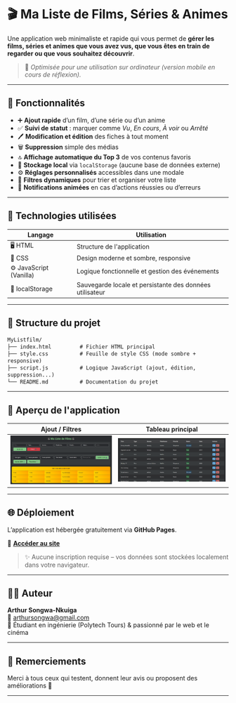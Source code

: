 # 🎬 Ma Liste de Films, Séries & Animes

Une application web minimaliste et rapide qui vous permet de **gérer les films, séries et animes que vous avez vus, que vous êtes en train de regarder ou que vous souhaitez découvrir**.

> 📌 *Optimisée pour une utilisation sur ordinateur (version mobile en cours de réflexion).*

---

## 🚀 Fonctionnalités

- ➕ **Ajout rapide** d’un film, d’une série ou d’un anime
- ✅ **Suivi de statut** : marquer comme _Vu_, _En cours_, _À voir_ ou _Arrêté_
- 🖊️ **Modification et édition** des fiches à tout moment
- 🗑️ **Suppression** simple des médias
- 🔝 **Affichage automatique du Top 3** de vos contenus favoris
- 💾 **Stockage local** via `localStorage` (aucune base de données externe)
- ⚙️ **Réglages personnalisés** accessibles dans une modale
- 📎 **Filtres dynamiques** pour trier et organiser votre liste
- 🔔 **Notifications animées** en cas d’actions réussies ou d’erreurs

---

## 🧱 Technologies utilisées

| Langage | Utilisation |
|--------|-------------|
| 🖥️ HTML | Structure de l'application |
| 🎨 CSS | Design moderne et sombre, responsive |
| ⚙️ JavaScript (Vanilla) | Logique fonctionnelle et gestion des événements |
| 💾 localStorage | Sauvegarde locale et persistante des données utilisateur |

---

## 📂 Structure du projet

```
MyListfilm/
├── index.html         # Fichier HTML principal
├── style.css          # Feuille de style CSS (mode sombre + responsive)
├── script.js          # Logique JavaScript (ajout, édition, suppression...)
└── README.md          # Documentation du projet
```

---

## 📸 Aperçu de l'application

| Ajout / Filtres | Tableau principal |
|-------------------|-----------------|
| ![Aperçu 1](image.png) | ![Aperçu 2](image-1.png) |

---

## 🌐 Déploiement

L’application est hébergée gratuitement via **GitHub Pages**.

🔗 **[Accéder au site](https://arthursongwa.github.io/MyListfilm/)**

> ✨ Aucune inscription requise – vos données sont stockées localement dans votre navigateur.

---

## 🧑‍💻 Auteur

**Arthur Songwa-Nkuiga**  
📧 [arthursongwa@gmail.com](mailto:arthursongwa@gmail.com)  
📍 Étudiant en ingénierie (Polytech Tours) & passionné par le web et le cinéma

---

## 🙌 Remerciements

Merci à tous ceux qui testent, donnent leur avis ou proposent des améliorations 🙏

---